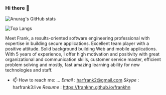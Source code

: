 ### Hi there 👋
![Anurag's GitHub stats](https://github-readme-stats.vercel.app/api?username=frankhn&show_icons=true&theme=noctis_minimus)

![Top Langs](https://github-readme-stats.vercel.app/api/top-langs/?username=frankhn&layout=compact&show_icons=true&theme=noctis_minimus)
<!--
**frankhn/frankhn** is a ✨ _special_ ✨ repository because its `README.md` (this file) appears on your GitHub profile.

Here are some ideas to get you started:

- 🔭 I’m currently working on ...
- 🌱 I’m currently learning ...
- 👯 I’m looking to collaborate on ...
- 🤔 I’m looking for help with ...
- 💬 Ask me about ...
- 📫 How to reach me: ...
- 😄 Pronouns: ...
- ⚡ Fun fact: ...
-->
Meet Frank, a results-oriented software engineering professional with expertise in building secure applications. Excellent team player with a positive attitude. Solid background building Web and mobile applications. With 5 years of experience, I offer high motivation and positivity with great organizational and communication skills, customer service master, efficient problem solving and mostly, fast amazing learning ability for new technologies and staff.

- 📫 How to reach me: ... 
   *Email* : harfrank2@gmail.com
   *Skype* : harfrank3:live
   *Resume* : https://frankhn.github.io/frankhn

